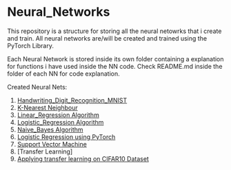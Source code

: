 
# Neural_Networks

This repository is a structure for storing all the neural netowrks that i create and train.
All neural networks are/will be created and trained using the PyTorch Library. 

Each Neural Network is stored inside its own folder containing a explanation for functions i have used inside the NN code.
Check README.md inside the folder of each NN for code explanation.

Created Neural Nets:
1. [Handwriting_Digit_Recognition_MNIST](https://github.com/taizun-jj202/Neural_Networks/tree/digit_recog/Handwriting_Digit_Recognition_NN)
2. [K-Nearest Neighbour](https://github.com/taizun-jj202/Neural_Networks/tree/algorithms/KNN)
3. [Linear_Regression Algorithm](https://github.com/taizun-jj202/Neural_Networks/tree/algorithms/Linear_Regression)
4. [Logistic_Regression Algorithm](https://github.com/taizun-jj202/Neural_Networks/tree/algorithms/Logistic_Regression)
5. [Naive_Bayes Algorithm]()
6. [Logistic Regression using PyTorch](https://github.com/taizun-jj202/Neural_Networks/tree/algorithms/Pytorch_Logistic_Regression)
7. [Support Vector Machine](https://github.com/taizun-jj202/Neural_Networks/tree/algorithms/SVM)
8. [Transfer Learning]
9. [Applying transfer learning on CIFAR10 Dataset](https://github.com/taizun-jj202/Neural_Networks/blob/algorithms/CIFAR10_CNN/cnn_new.py)
